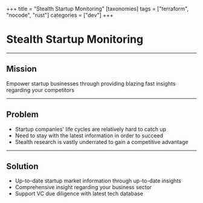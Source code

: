 +++
title = "Stealth Startup Monitoring"
[taxonomies]
tags = ["terraform", "nocode", "rust"]
categories = ["dev"]
+++

# Stealth Startup Monitoring

---

## Mission

Empower startup businesses through providing blazing fast insights regarding your competitors

---

## Problem

- Startup companies' life cycles are relatively hard to catch up
- Need to stay with the latest information in order to succeed
- Stealth research is vastly underrated to gain a competitive advantage

---

## Solution

- Up-to-date startup market information through up-to-date insights
- Comprehensive insight regarding your business sector
- Support VC due diligence with latest tech database
